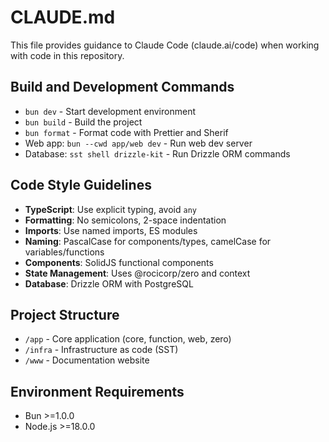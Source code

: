 # CLAUDE.md

This file provides guidance to Claude Code (claude.ai/code) when working with code in this repository.

## Build and Development Commands

- `bun dev` - Start development environment
- `bun build` - Build the project
- `bun format` - Format code with Prettier and Sherif
- Web app: `bun --cwd app/web dev` - Run web dev server
- Database: `sst shell drizzle-kit` - Run Drizzle ORM commands

## Code Style Guidelines

- **TypeScript**: Use explicit typing, avoid `any`
- **Formatting**: No semicolons, 2-space indentation
- **Imports**: Use named imports, ES modules
- **Naming**: PascalCase for components/types, camelCase for variables/functions
- **Components**: SolidJS functional components
- **State Management**: Uses @rocicorp/zero and context
- **Database**: Drizzle ORM with PostgreSQL

## Project Structure

- `/app` - Core application (core, function, web, zero)
- `/infra` - Infrastructure as code (SST)
- `/www` - Documentation website

## Environment Requirements

- Bun >=1.0.0
- Node.js >=18.0.0
